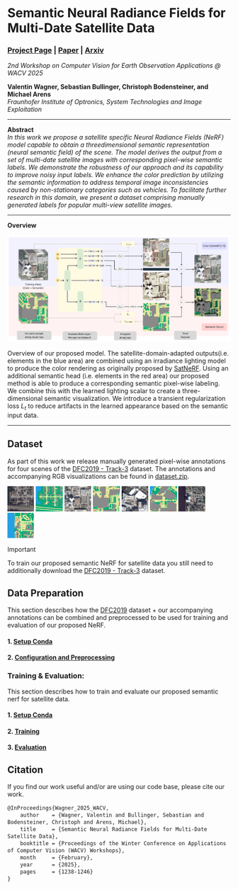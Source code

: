 Semantic Neural Radiance Fields for Multi-Date Satellite Data
==
### [Project Page](https://wagnva.github.io/semantic-nerf-for-satellite-data-page/) | [Paper](https://openaccess.thecvf.com/content/WACV2025W/CV4EO/papers/Wagner_Semantic_Neural_Radiance_Fields_for_Multi-Date_Satellite_Data_WACVW_2025_paper.pdf) | [Arxiv](https://arxiv.org/abs/2502.16992)
*2nd Workshop on Computer Vision for Earth Observation Applications @ WACV 2025*

**Valentin Wagner, Sebastian Bullinger, Christoph Bodensteiner, and Michael Arens**  
*Fraunhofer Institute of Optronics, System Technologies and Image Exploitation*

---

**Abstract**  
*In this work we propose a satellite specific Neural Radiance Fields (NeRF) model capable to obtain a threedimensional semantic representation (neural semantic field) of the scene. 
The model derives the output from a set of multi-date satellite images with corresponding pixel-wise semantic labels. 
We demonstrate the robustness of our approach and its capability to improve noisy input labels. 
We enhance the color prediction by utilizing the semantic information to address temporal image inconsistencies caused by non-stationary categories such as vehicles. 
To facilitate further research in this domain, we present a dataset comprising manually generated labels for popular multi-view satellite images.*

---

**Overview**
<p align="center">
  <img src="docs/Pipeline.png">
</p>

Overview of our proposed model. The satellite-domain-adapted outputs(i.e. elements in the blue area)  are combined using an irradiance lighting model to produce the color rendering as originally
proposed by [SatNeRF](https://arxiv.org/abs/2203.08896). Using an additional semantic head (i.e. elements in the red area) our proposed method
is able to produce a corresponding semantic pixel-wise labeling. We combine this with the learned lighting scalar to create
a three-dimensional semantic visualization. We introduce a transient regularization loss $L_t$ to reduce artifacts in the 
learned appearance based on the semantic input data.

---

## Dataset
As part of this work we release manually generated pixel-wise annotations for four scenes of the
[DFC2019 - Track-3](https://ieee-dataport.org/open-access/data-fusion-contest-2019-dfc2019) dataset.
The annotations and accompanying RGB visualizations can be found in [dataset.zip](dataset.zip).


<p float="left">
  <img src="docs/dataset_imgs/JAX_004_012_RGB.jpg" width="12%" />
  <img src="docs/dataset_imgs/JAX_004_012_CLS.jpg" width="12%" />
  <img src="docs/dataset_imgs/JAX_068_012_RGB.jpg" width="12%" />
  <img src="docs/dataset_imgs/JAX_068_012_CLS.jpg" width="12%" />
  <img src="docs/dataset_imgs/JAX_214_012_RGB.jpg" width="12%" />
  <img src="docs/dataset_imgs/JAX_214_012_CLS.jpg" width="12%" />  
  <img src="docs/dataset_imgs/JAX_260_012_RGB.jpg" width="12%" />
  <img src="docs/dataset_imgs/JAX_260_012_CLS.jpg" width="12%" />
</p>


> [!IMPORTANT]  
> To train our proposed semantic NeRF for satellite data you still need to additionally download the 
> [DFC2019 - Track-3](https://ieee-dataport.org/open-access/data-fusion-contest-2019-dfc2019) dataset.


## Data Preparation
This section describes how the 
[DFC2019](https://ieee-dataport.org/open-access/data-fusion-contest-2019-dfc2019) dataset + 
our accompanying annotations can be combined and preprocessed to be used for training and evaluation of our proposed NeRF.

#### 1. [Setup Conda](docs/dataset_prep.md)
#### 2. [Configuration and Preprocessing](docs/dataset_prep.md#configuration-and-preprocessing)


### Training & Evaluation:
This section describes how to train and evaluate our proposed semantic nerf for satellite data. 
#### 1. [Setup Conda](docs/setup.md)
#### 2. [Training](docs/training.md)
#### 3. [Evaluation](docs/evaluation.md)

## Citation
If you find our work useful and/or are using our code base, please cite our work.
``` 
@InProceedings{Wagner_2025_WACV,
    author    = {Wagner, Valentin and Bullinger, Sebastian and Bodensteiner, Christoph and Arens, Michael},
    title     = {Semantic Neural Radiance Fields for Multi-Date Satellite Data},
    booktitle = {Proceedings of the Winter Conference on Applications of Computer Vision (WACV) Workshops},
    month     = {February},
    year      = {2025},
    pages     = {1238-1246}
}
```